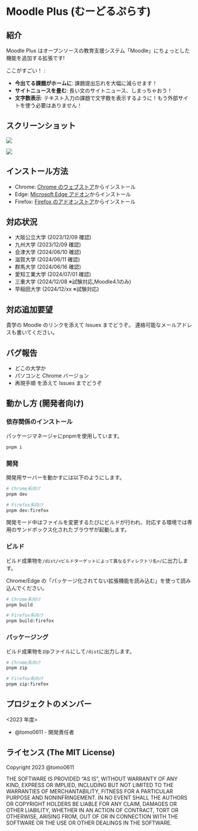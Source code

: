 # Moodle Plus (むーどるぷらす)

## 紹介

Moodle Plus はオープンソースの教育支援システム「Moodle」にちょっとした機能を追加する拡張です!

ここがすごい！ :

- **今出てる課題がホームに**: 課題提出忘れを大幅に減らせます！
- **サイトニュースを畳む**: 長い文のサイトニュース、しまっちゃおう！
- **文字数表示**: テキスト入力の課題で文字数を表示するように！もう外部サイトを使う必要はありません！

## スクリーンショット

![](./screenshots/screenshot_01.png)

![](./screenshots/screenshot_02.png)

## インストール方法

- Chrome: [Chrome のウェブストア](https://chromewebstore.google.com/detail/moodle-plus/nncecmfhijadiddmmnajjaemlpnknplh)からインストール
- Edge: [Microsoft Edge アドオン](https://microsoftedge.microsoft.com/addons/detail/odiokdoddkknajccbiclcbfjpbjijlhc)からインストール
- Firefox: [Firefox のアドオンストア](https://addons.mozilla.org/ja/firefox/addon/moodle-plus/)からインストール

## 対応状況

- 大阪公立大学 (2023/12/09 確認)
- 九州大学 (2023/12/09 確認)
- 会津大学 (2024/06/10 確認)
- 滋賀大学 (2024/06/11 確認)
- 群馬大学 (2024/06/16 確認)
- 愛知工業大学 (2024/07/01 確認)
- 三重大学 (2024/12/08 ※試験対応,Moodle4.1のみ)
- 早稲田大学 (2024/12/xx ※試験対応)

## 対応追加要望

貴学の Moodle のリンクを添えて Issues までどうぞ。
連絡可能なメールアドレスも書いてください。

## バグ報告

- どこの大学か
- パソコンと Chrome バージョン
- 再現手順
  を添えて Issues までどうぞ

## 動かし方 (開発者向け)

### 依存関係のインストール

パッケージマネージャにpnpmを使用しています。

```bash
pnpm i
```

### 開発

開発用サーバーを動かすには以下のようにします。

```bash
# Chrome系向け
pnpm dev

# Firefox系向け
pnpm dev:firefox
```

開発モード中はファイルを変更するたびにビルドが行われ、対応する環境では専用のサンドボックス化されたブラウザが起動します。

### ビルド

ビルド成果物を`/dist/<ビルドターゲットによって異なるディレクトリ名>/`に出力します。

Chrome/Edge の「パッケージ化されてない拡張機能を読み込む」を使って読み込んでください。

```bash
# Chrome系向け
pnpm build

# Firefox系向け
pnpm build:firefox
```

### パッケージング

ビルド成果物をzipファイルにして`/dist`に出力します。

```bash
# Chrome系向け
pnpm zip

# Firefox系向け
pnpm zip:firefox
```

## プロジェクトのメンバー

<2023 年度>

- @tomo0611 - 開発責任者

## ライセンス (The MIT License)

Copyright 2023 @tomo0611

THE SOFTWARE IS PROVIDED “AS IS”, WITHOUT WARRANTY OF ANY KIND, EXPRESS OR IMPLIED, INCLUDING BUT NOT LIMITED TO THE WARRANTIES OF MERCHANTABILITY, FITNESS FOR A PARTICULAR PURPOSE AND NONINFRINGEMENT. IN NO EVENT SHALL THE AUTHORS OR COPYRIGHT HOLDERS BE LIABLE FOR ANY CLAIM, DAMAGES OR OTHER LIABILITY, WHETHER IN AN ACTION OF CONTRACT, TORT OR OTHERWISE, ARISING FROM, OUT OF OR IN CONNECTION WITH THE SOFTWARE OR THE USE OR OTHER DEALINGS IN THE SOFTWARE.
